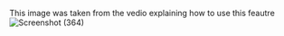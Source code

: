 This image was taken from the vedio explaining how to use this feautre
![Screenshot (364)](https://user-images.githubusercontent.com/89918273/158069940-43984d20-69f0-4f98-bb0c-00b17cf8b30d.png)
